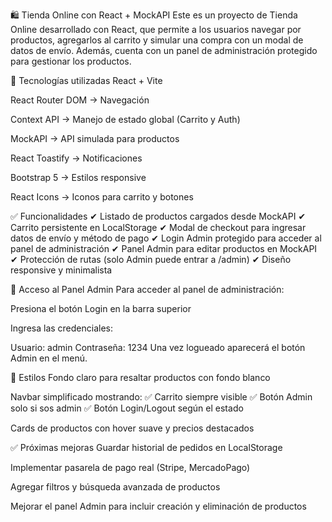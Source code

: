 🛍 Tienda Online con React + MockAPI
Este es un proyecto de Tienda Online desarrollado con React, que permite a los usuarios navegar por productos, agregarlos al carrito y simular una compra con un modal de datos de envío. Además, cuenta con un panel de administración protegido para gestionar los productos.

🚀 Tecnologías utilizadas
React + Vite

React Router DOM → Navegación

Context API → Manejo de estado global (Carrito y Auth)

MockAPI → API simulada para productos

React Toastify → Notificaciones

Bootstrap 5 → Estilos responsive

React Icons → Iconos para carrito y botones

✅ Funcionalidades
✔ Listado de productos cargados desde MockAPI
✔ Carrito persistente en LocalStorage
✔ Modal de checkout para ingresar datos de envío y método de pago
✔ Login Admin protegido para acceder al panel de administración
✔ Panel Admin para editar productos en MockAPI
✔ Protección de rutas (solo Admin puede entrar a /admin)
✔ Diseño responsive y minimalista


🔐 Acceso al Panel Admin
Para acceder al panel de administración:

Presiona el botón Login en la barra superior

Ingresa las credenciales:

Usuario: admin
Contraseña: 1234
Una vez logueado aparecerá el botón Admin en el menú.


🎨 Estilos
Fondo claro para resaltar productos con fondo blanco

Navbar simplificado mostrando:
✅ Carrito siempre visible
✅ Botón Admin solo si sos admin
✅ Botón Login/Logout según el estado

Cards de productos con hover suave y precios destacados

✅ Próximas mejoras
Guardar historial de pedidos en LocalStorage

Implementar pasarela de pago real (Stripe, MercadoPago)

Agregar filtros y búsqueda avanzada de productos

Mejorar el panel Admin para incluir creación y eliminación de productos